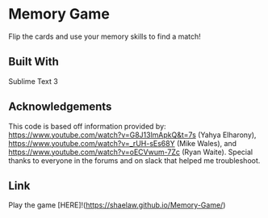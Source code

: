 # Memory Game
Flip the cards and use your memory skills to find a match! 

## Built With
Sublime Text 3

## Acknowledgements
This code is based off information provided by: https://www.youtube.com/watch?v=G8J13lmApkQ&t=7s (Yahya Elharony), https://www.youtube.com/watch?v=_rUH-sEs68Y (Mike Wales), and https://www.youtube.com/watch?v=oECVwum-7Zc (Ryan Waite).
Special thanks to everyone in the forums and on slack that helped me troubleshoot.

## Link 
Play the game [HERE]!(https://shaelaw.github.io/Memory-Game/)
